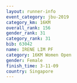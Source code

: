 ```yaml
---
layout: runner-info 
event_category: jbu-2019 
category_km: 16KM  
overall_rank: 156
gender_rank: 31
category_rank: 31
bib: 63042
name: IRENE LIM PF
category: 16KM Women Open
gender: Female
finish_time: 3-11-09
country: Singapore
---
```

